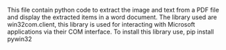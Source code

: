 This file contain python code to extract the image and text from a PDF file and display the extracted items in a word document.
The library used are win32com.client, this library is used for interacting with Microsoft applications via their COM interface.
To install this library use, pip install pywin32

